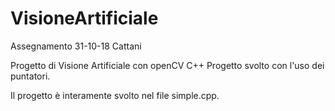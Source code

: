 # VisioneArtificiale
Assegnamento 31-10-18 Cattani

Progetto di Visione Artificiale con openCV C++
Progetto svolto con l'uso dei puntatori.


Il progetto è interamente svolto nel file simple.cpp.
